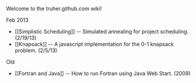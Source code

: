 Welcome to the truher.github.com wiki!

Feb 2013

* [[Simplistic Scheduling]] -- Simulated annealing for project scheduling. (2/19/13)
* [[Knapsack]] -- A javascript implementation for the 0-1 knapsack problem. (2/5/13)

Old

* [[Fortran and Java]] -- How to run Fortran using Java Web Start. (2009)